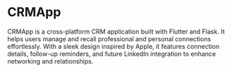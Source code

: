# CRMApp
CRMApp is a cross-platform CRM application built with Flutter and Flask. It helps users manage and recall professional and personal connections effortlessly. With a sleek design inspired by Apple, it features connection details, follow-up reminders, and future LinkedIn integration to enhance networking and relationships.
